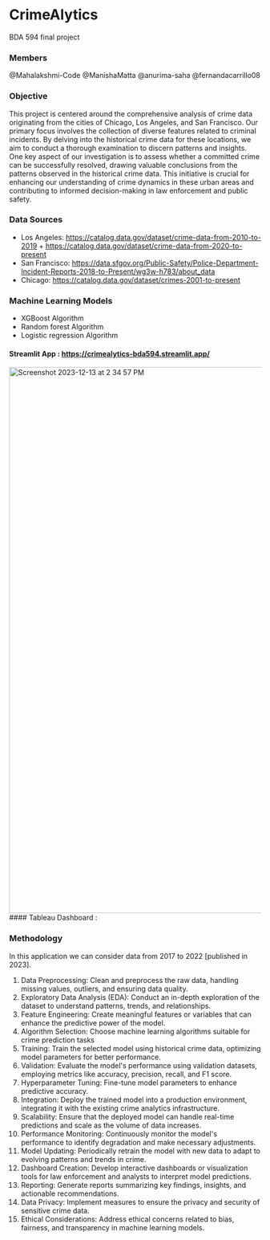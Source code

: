 # CrimeAlytics
BDA 594 final project

### Members
@Mahalakshmi-Code
@ManishaMatta
@anurima-saha
@fernandacarrillo08


### Objective

This project is centered around the comprehensive analysis of crime data originating from the cities of Chicago, Los Angeles, and San Francisco. 
Our primary focus involves the collection of diverse features related to criminal incidents. 
By delving into the historical crime data for these locations, we aim to conduct a thorough examination to discern patterns and insights. 
One key aspect of our investigation is to assess whether a committed crime can be successfully resolved, drawing valuable conclusions from the patterns observed in the historical crime data. 
This initiative is crucial for enhancing our understanding of crime dynamics in these urban areas and contributing to informed decision-making in law enforcement and public safety.

### Data Sources 
* Los Angeles: https://catalog.data.gov/dataset/crime-data-from-2010-to-2019 + https://catalog.data.gov/dataset/crime-data-from-2020-to-present
* San Francisco: https://data.sfgov.org/Public-Safety/Police-Department-Incident-Reports-2018-to-Present/wg3w-h783/about_data
* Chicago: https://catalog.data.gov/dataset/crimes-2001-to-present

### Machine Learning Models
* XGBoost Algorithm
* Random forest Algorithm
* Logistic regression Algorithm


#### Streamlit App : https://crimealytics-bda594.streamlit.app/
<img width="1088" alt="Screenshot 2023-12-13 at 2 34 57 PM" src="https://github.com/ManishaMatta/CrimeAlytics/assets/50313389/0594a0da-aa69-46bc-9bd4-7d4c553bf1fe">
#### Tableau Dashboard : 


### Methodology
In this application we can consider data from 2017 to 2022 [published in 2023].
1. Data Preprocessing: Clean and preprocess the raw data, handling missing values, outliers, and ensuring data quality.
2. Exploratory Data Analysis (EDA): Conduct an in-depth exploration of the dataset to understand patterns, trends, and relationships.
3. Feature Engineering: Create meaningful features or variables that can enhance the predictive power of the model.
4. Algorithm Selection: Choose machine learning algorithms suitable for crime prediction tasks
5. Training: Train the selected model using historical crime data, optimizing model parameters for better performance.
6. Validation: Evaluate the model's performance using validation datasets, employing metrics like accuracy, precision, recall, and F1 score.
7. Hyperparameter Tuning: Fine-tune model parameters to enhance predictive accuracy.
8. Integration: Deploy the trained model into a production environment, integrating it with the existing crime analytics infrastructure.
9. Scalability: Ensure that the deployed model can handle real-time predictions and scale as the volume of data increases.
10. Performance Monitoring: Continuously monitor the model's performance to identify degradation and make necessary adjustments.
11. Model Updating: Periodically retrain the model with new data to adapt to evolving patterns and trends in crime.
12. Dashboard Creation: Develop interactive dashboards or visualization tools for law enforcement and analysts to interpret model predictions.
13. Reporting: Generate reports summarizing key findings, insights, and actionable recommendations.
14. Data Privacy: Implement measures to ensure the privacy and security of sensitive crime data.
15. Ethical Considerations: Address ethical concerns related to bias, fairness, and transparency in machine learning models.

